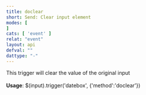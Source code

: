 ```yaml
---
title: doclear
short: Send: Clear input element
modes: [
]
cats: [ 'event' ]
relat: "event"
layout: api
defval: ""
dattype: "-"
---
```


This trigger will clear the value of the original input<br><br><b>Usage</b>: $(input).trigger('datebox', {'method':'doclear'})
